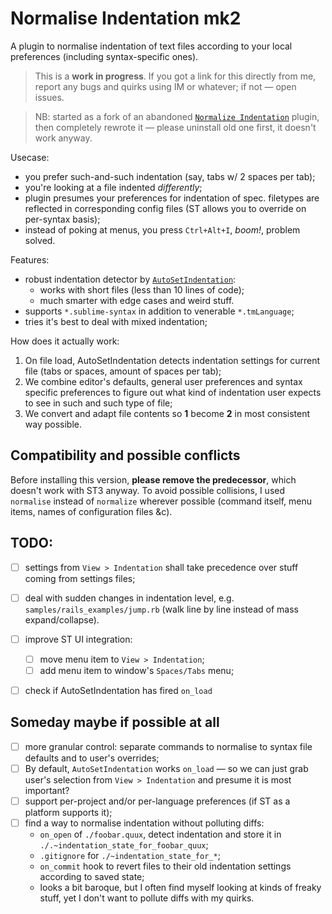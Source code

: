 # Normalise Indentation mk2

A plugin to normalise indentation of text files according to your local preferences (including syntax-specific ones).

> This is a **work in progress**. If you got a link for this directly from me, report any bugs and quirks using IM or whatever; if not — open issues.

> NB: started as a fork of an abandoned [`Normalize Indentation`](https://github.com/Ennosuke/Normalize-Indentation) plugin, then completely rewrote it — please uninstall old one first, it doesn't work anyway.

Usecase: 

- you prefer such-and-such indentation (say, tabs w/ 2 spaces per tab);
- you're looking at a file indented _differently_;
- plugin presumes your preferences for indentation of spec. filetypes are reflected in corresponding config files (ST allows you to override on per-syntax basis);
- instead of poking at menus, you press `Ctrl+Alt+I`, *boom!*, problem solved.

Features:

- robust indentation detector by [`AutoSetIndentation`](https://packagecontrol.io/packages/AutoSetIndentation):
    - works with short files (less than 10 lines of code);
    - much smarter with edge cases and weird stuff.
- supports `*.sublime-syntax` in addition to venerable `*.tmLanguage`;
- tries it's best to deal with mixed indentation;

How does it actually work:

1. On file load, AutoSetIndentation detects indentation settings for current file (tabs or spaces, amount of spaces per tab);
2. We combine editor's defaults, general user preferences and syntax specific preferences to figure out what kind of indentation user expects to see in such and such type of file;
3. We convert and adapt file contents so **1** become **2** in most consistent way possible.

## Compatibility and possible conflicts

Before installing this version, __please remove the predecessor__, which doesn't work with ST3 anyway. To avoid possible collisions, I used `normalise` instead of `normalize` wherever possible (command itself, menu items, names of configuration files &c). 

## TODO:

- [ ] settings from `View > Indentation` shall take precedence over stuff coming from settings files;
- [ ] deal with sudden changes in indentation level, e.g. `samples/rails_examples/jump.rb` (walk line by line instead of mass expand/collapse).
- [ ] improve ST UI integration:
    - [ ] move menu item to `View > Indentation`;
    - [ ] add menu item to window's `Spaces/Tabs` menu;
- [ ] check if AutoSetIndentation has fired `on_load`


## Someday maybe if possible at all

- [ ] more granular control: separate commands to normalise to syntax file defaults and to user's overrides;
- [ ] By default, `AutoSetIndentation` works `on_load` — so we can just grab user's selection from `View > Indentation` and presume it is most important?
- [ ] support per-project and/or per-language preferences (if ST as a platform supports it);
- [ ] find a way to normalise indentation without polluting diffs:
    - `on_open` of `./foobar.quux`, detect indentation and store it in `./.~indentation_state_for_foobar_quux`;
    - `.gitignore` for `./~indentation_state_for_*`;
    - `on_commit` hook to revert files to their old indentation settings according to saved state;
    - looks a bit baroque, but I often find myself looking at kinds of freaky stuff, yet I don't want to pollute diffs with my quirks.
